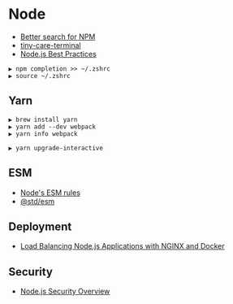 # Node

* [Better search for NPM](http://node-modules.com/)
* [tiny-care-terminal](https://github.com/notwaldorf/tiny-care-terminal)
* [Node.js Best Practices](https://github.com/i0natan/nodebestpractices)

```
▶ npm completion >> ~/.zshrc
▶ source ~/.zshrc
```

## Yarn

```
▶ brew install yarn
▶ yarn add --dev webpack
▶ yarn info webpack

▶ yarn upgrade-interactive
```

## ESM

* [Node's ESM rules](https://github.com/nodejs/node-eps/blob/master/002-es-modules.md)
* [@std/esm](https://medium.com/web-on-the-edge/es-modules-in-node-today-32cff914e4b)

## Deployment

* [Load Balancing Node.js Applications with NGINX and Docker](https://auth0.com/blog/load-balancing-nodejs-applications-with-nginx-and-docker/)

## Security

* [Node.js Security Overview](https://nemethgergely.com/nodejs-security-overview/)